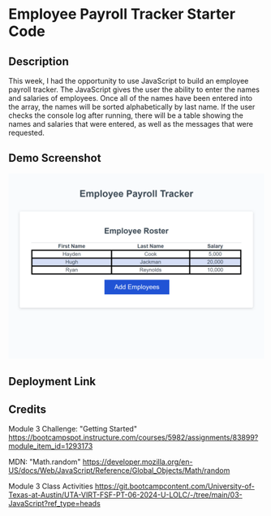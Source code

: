 # Employee Payroll Tracker Starter Code

## Description
This week, I had the opportunity to use JavaScript to build an employee payroll tracker. The JavaScript gives the user the ability to enter the names and salaries of employees. Once all of the names have been entered into the array, the names will be sorted alphabetically by last name. If the user checks the console log after running, there will be a table showing the names and salaries that were entered, as well as the messages that were requested. 

## Demo Screenshot
![Demo Screenshot](https://github.com/Hayden-Cook/module-03-challenge/blob/main/Develop/Demo%20Screenshot.png)

## Deployment Link

## Credits
Module 3 Challenge: "Getting Started"
https://bootcampspot.instructure.com/courses/5982/assignments/83899?module_item_id=1293173

MDN: "Math.random"
https://developer.mozilla.org/en-US/docs/Web/JavaScript/Reference/Global_Objects/Math/random

Module 3 Class Activities
https://git.bootcampcontent.com/University-of-Texas-at-Austin/UTA-VIRT-FSF-PT-06-2024-U-LOLC/-/tree/main/03-JavaScript?ref_type=heads
